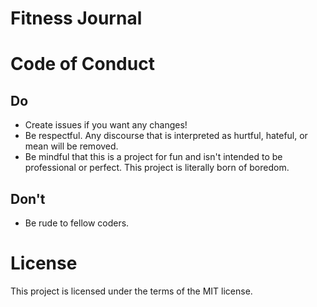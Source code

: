 #  Fitness Journal

# Code of Conduct
## Do
- Create issues if you want any changes!
- Be respectful. Any discourse that is interpreted as hurtful, hateful, or mean will be removed.
- Be mindful that this is a project for fun and isn't intended to be professional or perfect. This project is literally born of boredom.

## Don't
- Be rude to fellow coders.

# License
This project is licensed under the terms of the MIT license.

